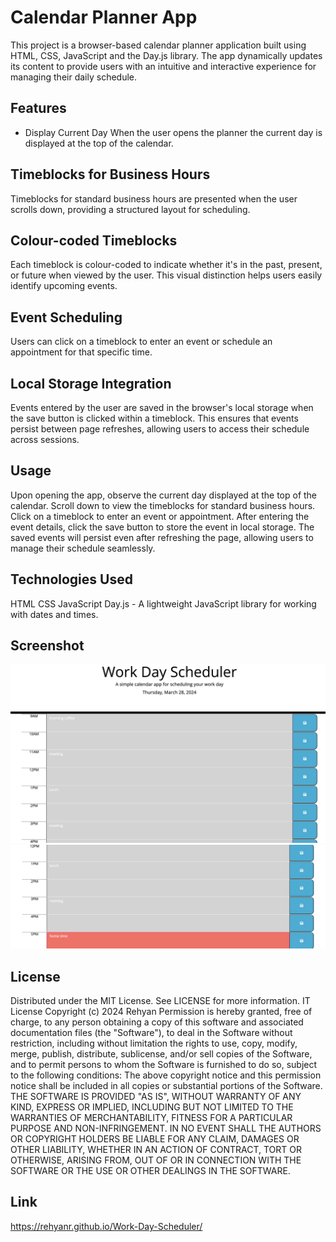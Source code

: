 # Calendar Planner App

This project is a browser-based calendar planner application built using HTML, CSS, JavaScript and the Day.js library. The app dynamically updates its content to provide users with an intuitive and interactive experience for managing their daily schedule.

## Features
* Display Current Day
When the user opens the planner the current day is displayed at the top of the calendar.

## Timeblocks for Business Hours
Timeblocks for standard business hours are presented when the user scrolls down, providing a structured layout for scheduling.

## Colour-coded Timeblocks
Each timeblock is colour-coded to indicate whether it's in the past, present, or future when viewed by the user. This visual distinction helps users easily identify upcoming events.

## Event Scheduling
Users can click on a timeblock to enter an event or schedule an appointment for that specific time.

## Local Storage Integration
Events entered by the user are saved in the browser's local storage when the save button is clicked within a timeblock. This ensures that events persist between page refreshes, allowing users to access their schedule across sessions.

## Usage

Upon opening the app, observe the current day displayed at the top of the calendar.
Scroll down to view the timeblocks for standard business hours.
Click on a timeblock to enter an event or appointment.
After entering the event details, click the save button to store the event in local storage.
The saved events will persist even after refreshing the page, allowing users to manage their schedule seamlessly.

## Technologies Used

HTML
CSS
JavaScript
Day.js - A lightweight JavaScript library for working with dates and times.

## Screenshot

![Example of saved day schedule](<assets/images/work day scheduler 1.png>)
![Example of saved day schedule at the end of the day. 5PM](<assets/images/work day scheduler 2.png>)

## License

Distributed under the MIT License. See LICENSE for more information. IT License Copyright (c) 2024 Rehyan Permission is hereby granted, free of charge, to any person obtaining a copy of this software and associated documentation files (the "Software"), to deal in the Software without restriction, including without limitation the rights to use, copy, modify, merge, publish, distribute, sublicense, and/or sell copies of the Software, and to permit persons to whom the Software is furnished to do so, subject to the following conditions: The above copyright notice and this permission notice shall be included in all copies or substantial portions of the Software. THE SOFTWARE IS PROVIDED "AS IS", WITHOUT WARRANTY OF ANY KIND, EXPRESS OR IMPLIED, INCLUDING BUT NOT LIMITED TO THE WARRANTIES OF MERCHANTABILITY, FITNESS FOR A PARTICULAR PURPOSE AND NON-INFRINGEMENT. IN NO EVENT SHALL THE AUTHORS OR COPYRIGHT HOLDERS BE LIABLE FOR ANY CLAIM, DAMAGES OR OTHER LIABILITY, WHETHER IN AN ACTION OF CONTRACT, TORT OR OTHERWISE, ARISING FROM, OUT OF OR IN CONNECTION WITH THE SOFTWARE OR THE USE OR OTHER DEALINGS IN THE SOFTWARE.

## Link 

https://rehyanr.github.io/Work-Day-Scheduler/
